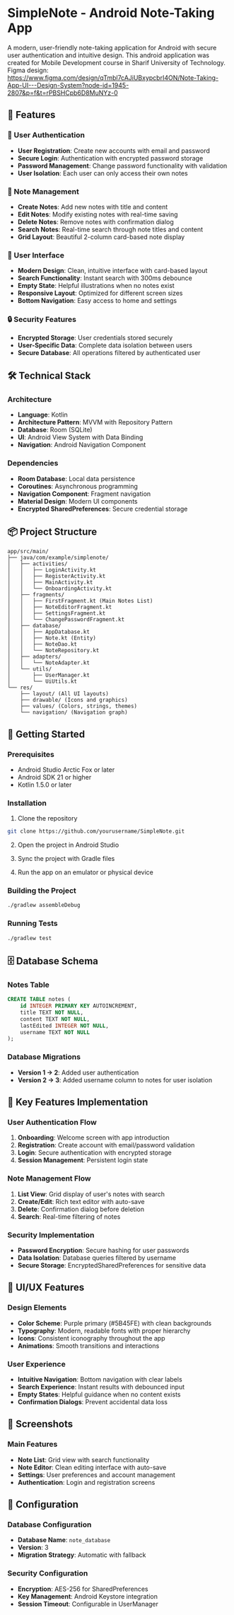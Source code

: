  # SimpleNote - Android Note-Taking App

A modern, user-friendly note-taking application for Android with secure user authentication and intuitive design.
This android application was created for Mobile Development course in Sharif University of Technology. 
Figma design:
https://www.figma.com/design/qTmbl7cAJiUBxypcbrI4ON/Note-Taking-App-UI---Design-System?node-id=1945-2807&p=f&t=rPBSHCpb6D8MuNYz-0

## 📱 Features

### 🔐 User Authentication
- **User Registration**: Create new accounts with email and password
- **Secure Login**: Authentication with encrypted password storage
- **Password Management**: Change password functionality with validation
- **User Isolation**: Each user can only access their own notes

### 📝 Note Management
- **Create Notes**: Add new notes with title and content
- **Edit Notes**: Modify existing notes with real-time saving
- **Delete Notes**: Remove notes with confirmation dialog
- **Search Notes**: Real-time search through note titles and content
- **Grid Layout**: Beautiful 2-column card-based note display

### 🎨 User Interface
- **Modern Design**: Clean, intuitive interface with card-based layout
- **Search Functionality**: Instant search with 300ms debounce
- **Empty State**: Helpful illustrations when no notes exist
- **Responsive Layout**: Optimized for different screen sizes
- **Bottom Navigation**: Easy access to home and settings

### 🔒 Security Features
- **Encrypted Storage**: User credentials stored securely
- **User-Specific Data**: Complete data isolation between users
- **Secure Database**: All operations filtered by authenticated user

## 🛠️ Technical Stack

### Architecture
- **Language**: Kotlin
- **Architecture Pattern**: MVVM with Repository Pattern
- **Database**: Room (SQLite)
- **UI**: Android View System with Data Binding
- **Navigation**: Android Navigation Component

### Dependencies
- **Room Database**: Local data persistence
- **Coroutines**: Asynchronous programming
- **Navigation Component**: Fragment navigation
- **Material Design**: Modern UI components
- **Encrypted SharedPreferences**: Secure credential storage

## 📦 Project Structure

```
app/src/main/
├── java/com/example/simplenote/
│   ├── activities/
│   │   ├── LoginActivity.kt
│   │   ├── RegisterActivity.kt
│   │   ├── MainActivity.kt
│   │   └── OnboardingActivity.kt
│   ├── fragments/
│   │   ├── FirstFragment.kt (Main Notes List)
│   │   ├── NoteEditorFragment.kt
│   │   ├── SettingsFragment.kt
│   │   └── ChangePasswordFragment.kt
│   ├── database/
│   │   ├── AppDatabase.kt
│   │   ├── Note.kt (Entity)
│   │   ├── NoteDao.kt
│   │   └── NoteRepository.kt
│   ├── adapters/
│   │   └── NoteAdapter.kt
│   └── utils/
│       ├── UserManager.kt
│       └── UiUtils.kt
└── res/
    ├── layout/ (All UI layouts)
    ├── drawable/ (Icons and graphics)
    ├── values/ (Colors, strings, themes)
    └── navigation/ (Navigation graph)
```

## 🚀 Getting Started

### Prerequisites
- Android Studio Arctic Fox or later
- Android SDK 21 or higher
- Kotlin 1.5.0 or later

### Installation
1. Clone the repository
```bash
git clone https://github.com/yourusername/SimpleNote.git
```

2. Open the project in Android Studio

3. Sync the project with Gradle files

4. Run the app on an emulator or physical device

### Building the Project
```bash
./gradlew assembleDebug
```

### Running Tests
```bash
./gradlew test
```

## 🗄️ Database Schema

### Notes Table
```sql
CREATE TABLE notes (
    id INTEGER PRIMARY KEY AUTOINCREMENT,
    title TEXT NOT NULL,
    content TEXT NOT NULL,
    lastEdited INTEGER NOT NULL,
    username TEXT NOT NULL
);
```

### Database Migrations
- **Version 1 → 2**: Added user authentication
- **Version 2 → 3**: Added username column to notes for user isolation

## 🎯 Key Features Implementation

### User Authentication Flow
1. **Onboarding**: Welcome screen with app introduction
2. **Registration**: Create account with email/password validation
3. **Login**: Secure authentication with encrypted storage
4. **Session Management**: Persistent login state

### Note Management Flow
1. **List View**: Grid display of user's notes with search
2. **Create/Edit**: Rich text editor with auto-save
3. **Delete**: Confirmation dialog before deletion
4. **Search**: Real-time filtering of notes

### Security Implementation
- **Password Encryption**: Secure hashing for user passwords
- **Data Isolation**: Database queries filtered by username
- **Secure Storage**: EncryptedSharedPreferences for sensitive data

## 🎨 UI/UX Features

### Design Elements
- **Color Scheme**: Purple primary (#5B45FE) with clean backgrounds
- **Typography**: Modern, readable fonts with proper hierarchy
- **Icons**: Consistent iconography throughout the app
- **Animations**: Smooth transitions and interactions

### User Experience
- **Intuitive Navigation**: Bottom navigation with clear labels
- **Search Experience**: Instant results with debounced input
- **Empty States**: Helpful guidance when no content exists
- **Confirmation Dialogs**: Prevent accidental data loss

## 📱 Screenshots

### Main Features
- **Note List**: Grid view with search functionality
- **Note Editor**: Clean editing interface with auto-save
- **Settings**: User preferences and account management
- **Authentication**: Login and registration screens

## 🔧 Configuration

### Database Configuration
- **Database Name**: `note_database`
- **Version**: 3
- **Migration Strategy**: Automatic with fallback

### Security Configuration
- **Encryption**: AES-256 for SharedPreferences
- **Key Management**: Android Keystore integration
- **Session Timeout**: Configurable in UserManager
